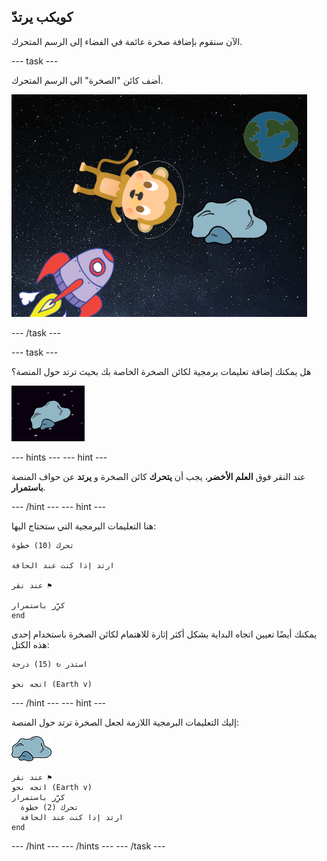 ## كويكب يرتدّ

الآن سنقوم بإضافة صخرة عائمة في الفضاء إلى الرسم المتحرك.

\--- task \---

أضف كائن "الصخرة" الى الرسم المتحرك.

![إضافة كائن القرد](images/space-rock-sprite.png)

\--- /task \---

\--- task \---

هل يمكنك إضافة تعليمات برمجية لكائن الصخرة الخاصة بك بحيث ترتد حول المنصة؟

![اختبار إرتداد الصخرة](images/space-bounce-test.png)

\--- hints \--- \--- hint \---

عند النقر فوق **العلم الأخضر**، يجب أن **يتحرك** كائن الصخرة و **يرتد** عن حواف المنصة **باستمرار**.

\--- /hint \--- \--- hint \---

هنا التعليمات البرمجية التي ستحتاج اليها:

```blocks3
تحرك (10) خطوة

ارتد إذا كنت عند الحافة

عند نقر ⚑

كرِّر باستمرار
end
```

يمكنك أيضًا تعيين اتجاه البداية بشكل أكثر إثارة للاهتمام لكائن الصخرة باستخدام إحدى هذه الكتل:

```blocks3
استدر ↻ (15) درجة

اتجه نحو (Earth v)
```

\--- /hint \--- \--- hint \---

إليك التعليمات البرمجية اللازمة لجعل الصخرة ترتد حول المنصة:

![كائن الصخرة](images/sprite-rock.png)

```blocks3
عند نقر ⚑
اتجه نحو (Earth v)
كرِّر باستمرار 
  تحرك (2) خطوة
  ارتد إذا كنت عند الحافة
end
```

\--- /hint \--- \--- /hints \--- \--- /task \---